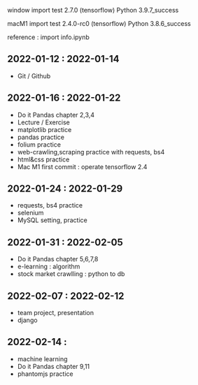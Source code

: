 window import test
2.7.0 (tensorflow)
Python 3.9.7_success

macM1 import test
2.4.0-rc0 (tensorflow)
Python 3.8.6_success

reference : import info.ipynb

## 2022-01-12 : 2022-01-14

- Git / Github

## 2022-01-16 : 2022-01-22

- Do it Pandas chapter 2,3,4
- Lecture / Exercise
- matplotlib practice
- pandas practice
- folium practice
- web-crawling,scraping practice with requests, bs4
- html&css practice
- Mac M1 first commit : operate tensorflow 2.4

## 2022-01-24 : 2022-01-29

- requests, bs4 practice
- selenium
- MySQL setting, practice

## 2022-01-31 : 2022-02-05

- Do it Pandas chapter 5,6,7,8
- e-learning : algorithm
- stock market crawlling : python to db

## 2022-02-07 : 2022-02-12

- team project, presentation
- django

## 2022-02-14 :

- machine learning
- Do it Pandas chapter 9,11
- phantomjs practice 